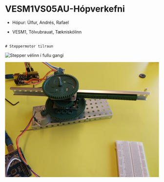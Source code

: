 # VESM1VS05AU-Hópverkefni
- Hópur: Úlfur, Andrés, Rafael   


- VESM1, Tölvubrauat, Tækniskólinn 

~~~

# Steppermotor tilraun
~~~

![Stepper vélinn í fullu gangi](https://youtu.be/R_tjakD9VJ0)


![Stepper mynd](https://raw.githubusercontent.com/ulfurhrafn/VESM1VS05AU-H-pverkefni/main/steppervel.jpg)
